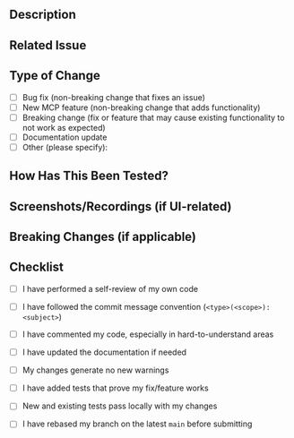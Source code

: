 ## Description
<!-- Please provide a clear and concise description of the changes in this PR. -->

## Related Issue
<!-- Link or list the issue(s) this PR addresses. -->
<!-- Example: Fixes #123 or Related to #456 -->

## Type of Change
<!-- Please check the box that best describes your contribution. -->
- [ ] Bug fix (non-breaking change that fixes an issue)
- [ ] New MCP feature (non-breaking change that adds functionality)
- [ ] Breaking change (fix or feature that may cause existing functionality to not work as expected)
- [ ] Documentation update
- [ ] Other (please specify):

## How Has This Been Tested?
<!-- Describe how you tested your changes. Add screenshots, recordings, or instructions if applicable. -->

## Screenshots/Recordings (if UI-related)
<!-- Add before/after screenshots or a short screen recording for UI changes. -->

## Breaking Changes (if applicable)
<!-- Describe what breaks and how users should migrate. -->

## Checklist
<!-- Please confirm all the following before submitting. -->
- [ ] I have performed a self-review of my own code
- [ ] I have followed the commit message convention (`<type>(<scope>): <subject>`)
- [ ] I have commented my code, especially in hard-to-understand areas
- [ ] I have updated the documentation if needed
- [ ] My changes generate no new warnings
- [ ] I have added tests that prove my fix/feature works
- [ ] New and existing tests pass locally with my changes
- [ ] I have rebased my branch on the latest `main` before submitting


